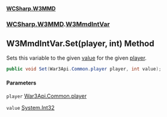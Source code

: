 #### [WCSharp.W3MMD](index.md 'index')
### [WCSharp.W3MMD](WCSharp.W3MMD.md 'WCSharp.W3MMD').[W3MmdIntVar](WCSharp.W3MMD.W3MmdIntVar.md 'WCSharp.W3MMD.W3MmdIntVar')

## W3MmdIntVar.Set(player, int) Method

Sets this variable to the given [value](WCSharp.W3MMD.W3MmdIntVar.Set(War3Api.Common.player,int).md#WCSharp.W3MMD.W3MmdIntVar.Set(War3Api.Common.player,int).value 'WCSharp.W3MMD.W3MmdIntVar.Set(War3Api.Common.player, int).value') for the given [player](WCSharp.W3MMD.W3MmdIntVar.Set(War3Api.Common.player,int).md#WCSharp.W3MMD.W3MmdIntVar.Set(War3Api.Common.player,int).player 'WCSharp.W3MMD.W3MmdIntVar.Set(War3Api.Common.player, int).player').

```csharp
public void Set(War3Api.Common.player player, int value);
```
#### Parameters

<a name='WCSharp.W3MMD.W3MmdIntVar.Set(War3Api.Common.player,int).player'></a>

`player` [War3Api.Common.player](https://docs.microsoft.com/en-us/dotnet/api/War3Api.Common.player 'War3Api.Common.player')

<a name='WCSharp.W3MMD.W3MmdIntVar.Set(War3Api.Common.player,int).value'></a>

`value` [System.Int32](https://docs.microsoft.com/en-us/dotnet/api/System.Int32 'System.Int32')